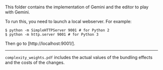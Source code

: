 This folder contains the implementation of Gemini and the editor to play with Gemini.

To run this, you need to launch a local webserver. For example:

```shell
$ python -m SimpleHTTPServer 9001 # for Python 2
$ python -m http.server 9001 # for Python 3
```

Then go to [http://localhost:9001/].

---
`complexity_weights.pdf` includes the actual values of the bundling effects and the costs of the changes.